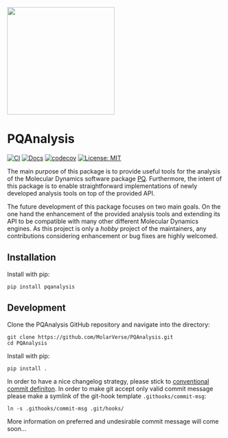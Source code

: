 <img src="https://raw.githubusercontent.com/MolarVerse/PQAnalysis/main/docs/source/logo/PQAnalysis.png" width="250">

# PQAnalysis

[![CI](https://github.com/MolarVerse/PQAnalysis/actions/workflows/ci.yml/badge.svg)](https://github.com/MolarVerse/PQAnalysis/actions/workflows/ci.yml)
[![Docs](https://github.com/MolarVerse/PQAnalysis/actions/workflows/docs.yml/badge.svg)](https://MolarVerse.github.io/PQAnalysis/)
[![codecov](https://codecov.io/gh/MolarVerse/PQAnalysis/graph/badge.svg?token=IDFK8L6IIQ)](https://codecov.io/gh/MolarVerse/PQAnalysis)
[![License: MIT](https://img.shields.io/badge/License-MIT-yellow.svg)](https://opensource.org/licenses/MIT)

The main purpose of this package is to provide useful tools for the analysis of the Molecular Dynamics software package [PQ](https://github.com/MolarVerse/PQ). Furthermore, the intent of this package is to enable straightforward implementations of newly developed analysis tools on top of the provided API.

The future development of this package focuses on two main goals. On the one hand the enhancement of the provided analysis tools and extending its API to be compatible with many other different Molecular Dynamics engines. As this project is only a *hobby* project of the maintainers, any contributions considering enhancement or bug fixes are highly welcomed.

## Installation

Install with pip:

    pip install pqanalysis

## Development

Clone the PQAnalysis GitHub repository and navigate into the directory:

    git clone https://github.com/MolarVerse/PQAnalysis.git
    cd PQAnalysis

Install with pip:

    pip install .

In order to have a nice changelog strategy, please stick to [conventional commit definiton](https://www.conventionalcommits.org/en/v1.0.0-beta.4/). In order to make git accept only valid commit message please make a symlink of the git-hook template `.githooks/commit-msg`:

    ln -s .githooks/commit-msg .git/hooks/

More information on preferred and undesirable commit message will come soon...
